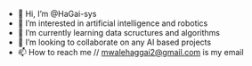 - 👋 Hi, I’m @HaGai-sys
- 👀 I’m interested in artificial intelligence and robotics
- 🌱 I’m currently learning data scructures and algorithms
- 💞️ I’m looking to collaborate on any AI based projects
- 📫 How to reach me // mwalehaggai2@gmail.com is my email

<!---
HaGai-sys/HaGai-sys is a ✨ special ✨ repository because its `README.md` (this file) appears on your GitHub profile.
You can click the Preview link to take a look at your changes.
--->
